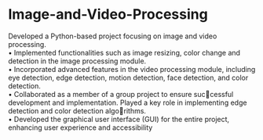 # Image-and-Video-Processing

Developed a Python-based project focusing on image and
video processing. </br>
• Implemented functionalities such as image resizing, color
change and detection in the image processing module. </br>
• Incorporated advanced features in the video processing
module, including eye detection, edge detection, motion
detection, face detection, and color detection. </br>
• Collaborated as a member of a group project to ensure successful development and implementation. Played a key role
in implementing edge detection and color detection algorithms.  </br>
• Developed the graphical user interface (GUI) for the entire
project, enhancing user experience and accessibility
